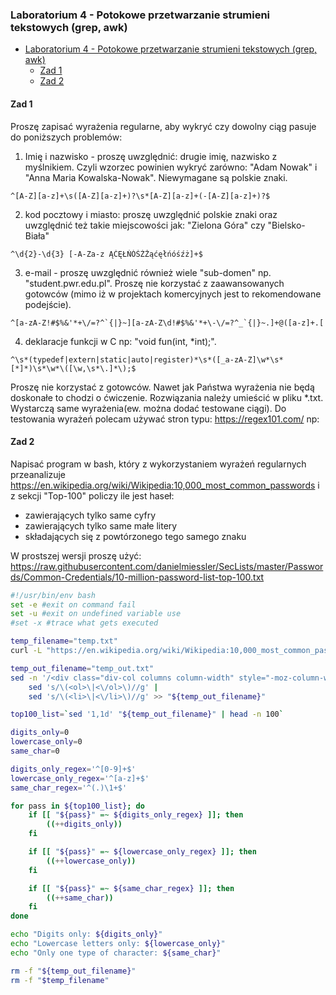 ### Laboratorium 4 - Potokowe przetwarzanie strumieni tekstowych (grep, awk)

- [Laboratorium 4 - Potokowe przetwarzanie strumieni tekstowych (grep, awk)](#laboratorium-4---potokowe-przetwarzanie-strumieni-tekstowych-grep-awk)
  - [Zad 1](#zad-1)
  - [Zad 2](#zad-2)

#### Zad 1
Proszę zapisać wyrażenia regularne, aby wykryć czy dowolny ciąg pasuje do poniższych problemów:
1. Imię i nazwisko - proszę uwzględnić: drugie imię, nazwisko z myślnikiem. Czyli wzorzec powinien wykryć zarówno: "Adam Nowak" i "Anna Maria Kowalska-Nowak". Niewymagane są polskie znaki.
```
^[A-Z][a-z]+\s([A-Z][a-z]+)?\s*[A-Z][a-z]+(-[A-Z][a-z]+)?$
```
2. kod pocztowy i miasto: proszę uwzględnić polskie znaki oraz uwzględnić też takie miejscowości jak: "Zielona Góra" czy "Bielsko-Biała"
```
^\d{2}-\d{3} [-A-Za-z ĄĆĘŁŃÓŚŹŻąćęłńóśźż]+$
```
3. e-mail - proszę uwzględnić również wiele "sub-domen" np. "student.pwr.edu.pl". Proszę nie korzystać z zaawansowanych gotowców (mimo iż w projektach komercyjnych jest to rekomendowane podejście).
```
^[a-zA-Z!#$%&'*+\/=?^`{|}~][a-zA-Z\d!#$%&'*+\-\/=?^_`{|}~.]+@([a-z]+.[
```
4. deklaracje funkcji w C np: "void fun(int, *int);".
```
^\s*(typedef|extern|static|auto|register)*\s*([_a-zA-Z]\w*\s*[*]*)\s*\w*\([\w,\s*\.]*\);$
```

Proszę nie korzystać z gotowców. Nawet jak Państwa wyrażenia nie będą doskonałe to chodzi o ćwiczenie. Rozwiązania należy umieścić  w pliku *.txt. Wystarczą same wyrażenia(ew. można dodać testowane ciągi). Do testowania wyrażeń polecam używać stron typu: https://regex101.com/ np:

#### Zad 2
Napisać program w bash, który z wykorzystaniem wyrażeń regularnych przeanalizuje https://en.wikipedia.org/wiki/Wikipedia:10,000_most_common_passwords i z sekcji "Top-100" policzy ile jest haseł:
- zawierających tylko same cyfry
- zawierających tylko same małe litery
- składających się z powtórzonego tego samego znaku

W prostszej wersji proszę użyć: https://raw.githubusercontent.com/danielmiessler/SecLists/master/Passwords/Common-Credentials/10-million-password-list-top-100.txt

```bash
#!/usr/bin/env bash
set -e #exit on command fail
set -u #exit on undefined variable use
#set -x #trace what gets executed

temp_filename="temp.txt"
curl -L "https://en.wikipedia.org/wiki/Wikipedia:10,000_most_common_passwords" > "${temp_filename}"

temp_out_filename="temp_out.txt"
sed -n '/<div class="div-col columns column-width" style="-moz-column-width: 10em; -webkit-column-width: 10em; column-width: 10em;">/,/<\/div>/p' "${temp_filename}" | 
    sed 's/\(<ol>\|<\/ol>\)//g' |
    sed 's/\(<li>\|<\/li>\)//g' >> "${temp_out_filename}"

top100_list=`sed '1,1d' "${temp_out_filename}" | head -n 100` 

digits_only=0
lowercase_only=0
same_char=0

digits_only_regex='^[0-9]+$'
lowercase_only_regex='^[a-z]+$'
same_char_regex='^(.)\1+$'

for pass in ${top100_list}; do
    if [[ "${pass}" =~ ${digits_only_regex} ]]; then
        ((++digits_only))
    fi

    if [[ "${pass}" =~ ${lowercase_only_regex} ]]; then
        ((++lowercase_only))
    fi

    if [[ "${pass}" =~ ${same_char_regex} ]]; then
        ((++same_char))
    fi
done 

echo "Digits only: ${digits_only}"
echo "Lowercase letters only: ${lowercase_only}"
echo "Only one type of character: ${same_char}"

rm -f "${temp_out_filename}"
rm -f "$temp_filename"

```